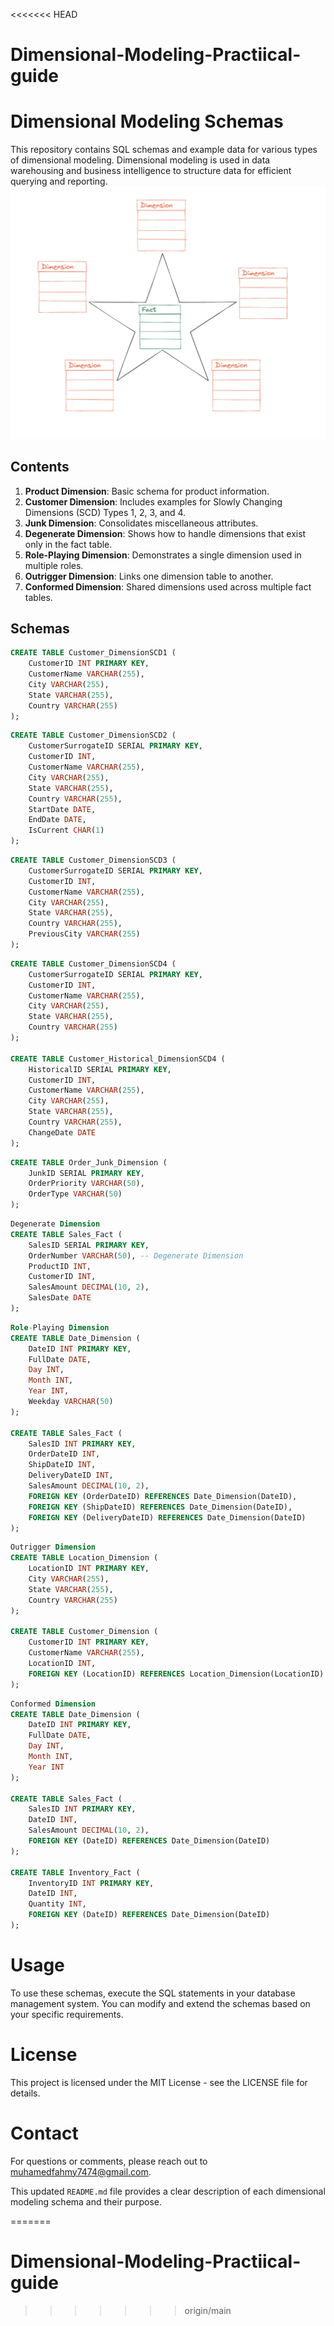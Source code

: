 <<<<<<< HEAD
# Dimensional-Modeling-Practiical-guide


# Dimensional Modeling Schemas

This repository contains SQL schemas and example data for various types of dimensional modeling. Dimensional modeling is used in data warehousing and business intelligence to structure data for efficient querying and reporting.
![Fact Star Diagram](/fact-star-80bd6bb932bba008854f4bb3ac567c2a.png)

## Contents

1. **Product Dimension**: Basic schema for product information.
2. **Customer Dimension**: Includes examples for Slowly Changing Dimensions (SCD) Types 1, 2, 3, and 4.
3. **Junk Dimension**: Consolidates miscellaneous attributes.
4. **Degenerate Dimension**: Shows how to handle dimensions that exist only in the fact table.
5. **Role-Playing Dimension**: Demonstrates a single dimension used in multiple roles.
6. **Outrigger Dimension**: Links one dimension table to another.
7. **Conformed Dimension**: Shared dimensions used across multiple fact tables.

## Schemas

```sql
CREATE TABLE Customer_DimensionSCD1 (
    CustomerID INT PRIMARY KEY,
    CustomerName VARCHAR(255),
    City VARCHAR(255),
    State VARCHAR(255),
    Country VARCHAR(255)
);
```
```sql
CREATE TABLE Customer_DimensionSCD2 (
    CustomerSurrogateID SERIAL PRIMARY KEY,
    CustomerID INT,
    CustomerName VARCHAR(255),
    City VARCHAR(255),
    State VARCHAR(255),
    Country VARCHAR(255),
    StartDate DATE,
    EndDate DATE,
    IsCurrent CHAR(1)
);
```

```sql
CREATE TABLE Customer_DimensionSCD3 (
    CustomerSurrogateID SERIAL PRIMARY KEY,
    CustomerID INT,
    CustomerName VARCHAR(255),
    City VARCHAR(255),
    State VARCHAR(255),
    Country VARCHAR(255),
    PreviousCity VARCHAR(255)
);
```

```sql
CREATE TABLE Customer_DimensionSCD4 (
    CustomerSurrogateID SERIAL PRIMARY KEY,
    CustomerID INT,
    CustomerName VARCHAR(255),
    City VARCHAR(255),
    State VARCHAR(255),
    Country VARCHAR(255)
);

CREATE TABLE Customer_Historical_DimensionSCD4 (
    HistoricalID SERIAL PRIMARY KEY,
    CustomerID INT,
    CustomerName VARCHAR(255),
    City VARCHAR(255),
    State VARCHAR(255),
    Country VARCHAR(255),
    ChangeDate DATE
);
```

```sql
CREATE TABLE Order_Junk_Dimension (
    JunkID SERIAL PRIMARY KEY,
    OrderPriority VARCHAR(50),
    OrderType VARCHAR(50)
);
```

```sql
Degenerate Dimension
CREATE TABLE Sales_Fact (
    SalesID SERIAL PRIMARY KEY,
    OrderNumber VARCHAR(50), -- Degenerate Dimension
    ProductID INT,
    CustomerID INT,
    SalesAmount DECIMAL(10, 2),
    SalesDate DATE
);
```

```sql
Role-Playing Dimension
CREATE TABLE Date_Dimension (
    DateID INT PRIMARY KEY,
    FullDate DATE,
    Day INT,
    Month INT,
    Year INT,
    Weekday VARCHAR(50)
);

CREATE TABLE Sales_Fact (
    SalesID INT PRIMARY KEY,
    OrderDateID INT,
    ShipDateID INT,
    DeliveryDateID INT,
    SalesAmount DECIMAL(10, 2),
    FOREIGN KEY (OrderDateID) REFERENCES Date_Dimension(DateID),
    FOREIGN KEY (ShipDateID) REFERENCES Date_Dimension(DateID),
    FOREIGN KEY (DeliveryDateID) REFERENCES Date_Dimension(DateID)
);
```

```sql
Outrigger Dimension
CREATE TABLE Location_Dimension (
    LocationID INT PRIMARY KEY,
    City VARCHAR(255),
    State VARCHAR(255),
    Country VARCHAR(255)
);

CREATE TABLE Customer_Dimension (
    CustomerID INT PRIMARY KEY,
    CustomerName VARCHAR(255),
    LocationID INT,
    FOREIGN KEY (LocationID) REFERENCES Location_Dimension(LocationID)
);
```

```sql
Conformed Dimension
CREATE TABLE Date_Dimension (
    DateID INT PRIMARY KEY,
    FullDate DATE,
    Day INT,
    Month INT,
    Year INT
);

CREATE TABLE Sales_Fact (
    SalesID INT PRIMARY KEY,
    DateID INT,
    SalesAmount DECIMAL(10, 2),
    FOREIGN KEY (DateID) REFERENCES Date_Dimension(DateID)
);

CREATE TABLE Inventory_Fact (
    InventoryID INT PRIMARY KEY,
    DateID INT,
    Quantity INT,
    FOREIGN KEY (DateID) REFERENCES Date_Dimension(DateID)
);
```

# Usage

To use these schemas, execute the SQL statements in your database management system. You can modify and extend the schemas based on your specific requirements.

# License

This project is licensed under the MIT License - see the LICENSE file for details.

# Contact

For questions or comments, please reach out to muhamedfahmy7474@gmail.com.


This updated `README.md` file provides a clear description of each dimensional modeling schema and their purpose.


=======
# Dimensional-Modeling-Practiical-guide
>>>>>>> origin/main

